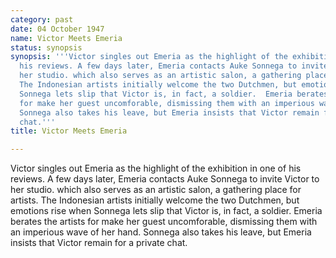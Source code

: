 ```yaml
---
category: past
date: 04 October 1947
name: Victor Meets Emeria
status: synopsis
synopsis: '''Victor singles out Emeria as the highlight of the exhibition in one of
  his reviews. A few days later, Emeria contacts Auke Sonnega to invite Victor to
  her studio. which also serves as an artistic salon, a gathering place for artists.
  The Indonesian artists initially welcome the two Dutchmen, but emotions rise when
  Sonnega lets slip that Victor is, in fact, a soldier.  Emeria berates the artists
  for make her guest uncomforable, dismissing them with an imperious wave of her hand.
  Sonnega also takes his leave, but Emeria insists that Victor remain for a private
  chat.'''
title: Victor Meets Emeria

---
```






Victor singles out Emeria as the highlight of the
exhibition in one of his reviews. A few days later, Emeria contacts
Auke Sonnega to invite Victor to her studio. which also serves as an artistic salon, a gathering place for artists. The Indonesian artists initially welcome the two Dutchmen, but emotions rise when Sonnega lets slip that Victor is, in fact, a soldier.  Emeria berates the artists for make her guest uncomforable, dismissing them with an imperious wave of her hand. Sonnega also takes his leave, but Emeria insists that Victor remain for a private chat. 

